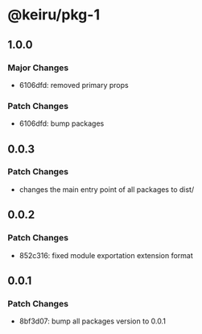# @keiru/pkg-1

## 1.0.0

### Major Changes

- 6106dfd: removed primary props

### Patch Changes

- 6106dfd: bump packages

## 0.0.3

### Patch Changes

- changes the main entry point of all packages to dist/

## 0.0.2

### Patch Changes

- 852c316: fixed module exportation extension format

## 0.0.1

### Patch Changes

- 8bf3d07: bump all packages version to 0.0.1
